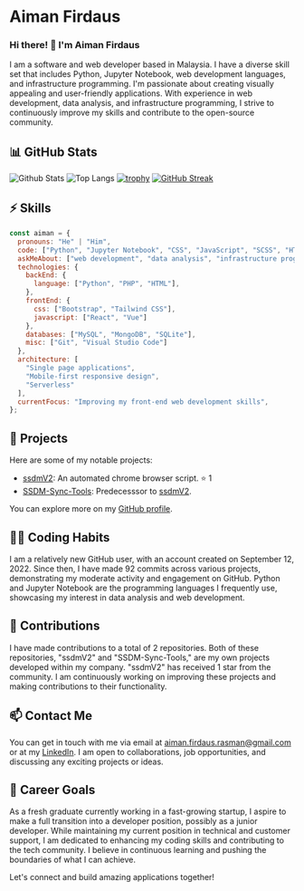 # Aiman Firdaus

### Hi there! 👋 I'm Aiman Firdaus

I am a software and web developer based in Malaysia. I have a diverse skill set that includes Python, Jupyter Notebook, web development languages, and infrastructure programming. I'm passionate about creating visually appealing and user-friendly applications. With experience in web development, data analysis, and infrastructure programming, I strive to continuously improve my skills and contribute to the open-source community.

## 📊 GitHub Stats

![Github Stats](https://github-readme-stats.vercel.app/api?username=aiman-piixel)
![Top Langs](https://github-readme-stats.vercel.app/api/top-langs/?username=aiman-piixel)
[![trophy](https://github-profile-trophy.vercel.app/?username=aiman-piixel)](https://github.com/aiman-piixel)
[![GitHub Streak](https://streak-stats.demolab.com/?user=aiman-piixel)](https://git.io/streak-stats)

## ⚡ Skills

```javascript
const aiman = {
  pronouns: "He" | "Him",
  code: ["Python", "Jupyter Notebook", "CSS", "JavaScript", "SCSS", "HTML", "PHP"],
  askMeAbout: ["web development", "data analysis", "infrastructure programming"],
  technologies: {
    backEnd: {
      language: ["Python", "PHP", "HTML"],
    },
    frontEnd: {
      css: ["Bootstrap", "Tailwind CSS"],
      javascript: ["React", "Vue"]
    },
    databases: ["MySQL", "MongoDB", "SQLite"],
    misc: ["Git", "Visual Studio Code"]
  },
  architecture: [
    "Single page applications",
    "Mobile-first responsive design",
    "Serverless"
  ],
  currentFocus: "Improving my front-end web development skills",
};
```

## 🔭 Projects

Here are some of my notable projects:

- [ssdmV2](https://github.com/aiman-piixel/ssdmV2): An automated chrome browser script. ⭐️ 1
- [SSDM-Sync-Tools](https://github.com/aiman-piixel/SSDM-Sync-Tools): Predecesssor to [ssdmV2](https://github.com/aiman-piixel/ssdmV2).

You can explore more on my [GitHub profile](https://github.com/aiman-piixel?tab=repositories).

## 👨‍💻 Coding Habits

I am a relatively new GitHub user, with an account created on September 12, 2022. Since then, I have made 92 commits across various projects, demonstrating my moderate activity and engagement on GitHub. Python and Jupyter Notebook are the programming languages I frequently use, showcasing my interest in data analysis and web development.

## 🌱 Contributions

I have made contributions to a total of 2 repositories. Both of these repositories, "ssdmV2" and "SSDM-Sync-Tools," are my own projects developed within my company. "ssdmV2" has received 1 star from the community. I am continuously working on improving these projects and making contributions to their functionality.

## 📫 Contact Me

You can get in touch with me via email at [aiman.firdaus.rasman@gmail.com](mailto:aiman.firdaus.rasman@gmail.com) or at my [LinkedIn](https://www.linkedin.com/in/muhammad-aiman-firdaus-b-405874209/). I am open to collaborations, job opportunities, and discussing any exciting projects or ideas.

## 🚀 Career Goals

As a fresh graduate currently working in a fast-growing startup, I aspire to make a full transition into a developer position, possibly as a junior developer. While maintaining my current position in technical and customer support, I am dedicated to enhancing my coding skills and contributing to the tech community. I believe in continuous learning and pushing the boundaries of what I can achieve.

Let's connect and build amazing applications together!

